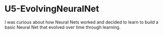 # U5-EvolvingNeuralNet
I was curious about how Neural Nets worked and decided to learn to build a basic Neural Net that evolved over time through learning.
